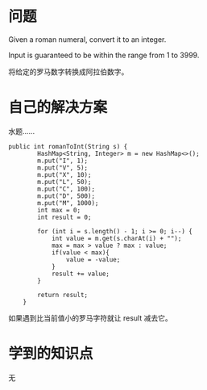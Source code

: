# 问题 
Given a roman numeral, convert it to an integer.

Input is guaranteed to be within the range from 1 to 3999.

将给定的罗马数字转换成阿拉伯数字。

# 自己的解决方案

水题……

```
public int romanToInt(String s) {
        HashMap<String, Integer> m = new HashMap<>();
		m.put("I", 1);
		m.put("V", 5);
		m.put("X", 10);
		m.put("L", 50);
		m.put("C", 100);
		m.put("D", 500);
		m.put("M", 1000);
		int max = 0;
		int result = 0;

		for (int i = s.length() - 1; i >= 0; i--) {
			int value = m.get(s.charAt(i) + "");
			max = max > value ? max : value;
			if(value < max){
				value = -value;
			}
			result += value;
		}
		
		return result;
    }
```

如果遇到比当前值小的罗马字符就让 result 减去它。


# 学到的知识点

无